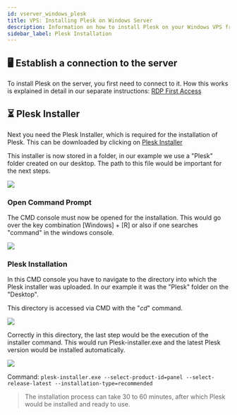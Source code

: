 ```yaml
---
id: vserver_windows_plesk
title: VPS: Installing Plesk on Windows Server
description: Information on how to install Plesk on your Windows VPS from ZAP-Hosting - ZAP-Hosting.com documentation
sidebar_label: Plesk Installation
---
```


## 🖥️ Establish a connection to the server

To install Plesk on the server, you first need to connect to it. How this works is explained in detail in our separate instructions: [RDP First Access](https://docs.zap-hosting.com/docs/en/vserver_windows_userdp/#-remotedesktopverbindung)

## ⏳ Plesk Installer 

Next you need the Plesk Installer, which is required for the installation of Plesk. This can be downloaded by clicking on  [Plesk Installer](https://installer-win.plesk.com/plesk-installer.exe)

This installer is now stored in a folder, in our example we use a "Plesk" folder created on our desktop. The path to this file would be important for the next steps.

![](https://screensaver01.zap-hosting.com/index.php/s/5EyG4GPQZFTi59T/preview)

### Open Command Prompt

The CMD console must now be opened for the installation.
This would go over the key combination [Windows] + [R] or also if one searches "command" in the windows console. 

![](https://screensaver01.zap-hosting.com/index.php/s/jBbYgnNeqQsYgyA/preview)

### Plesk Installation

In this CMD console you have to navigate to the directory into which the Plesk installer was uploaded. In our example it was the "Plesk" folder on the "Desktop".

This directory is accessed via CMD with the "*cd*" command.

![](https://screensaver01.zap-hosting.com/index.php/s/RLec8B6WPJbAKy5/preview)

Correctly in this directory, the last step would be the execution of the installer command. This would run Plesk-installer.exe and the latest Plesk version would be installed automatically.

![](https://screensaver01.zap-hosting.com/index.php/s/AXjnDfJGZfsmb3C/preview)

Command: `plesk-installer.exe --select-product-id=panel --select-release-latest --installation-type=recommended`

> The installation process can take 30 to 60 minutes, after which Plesk would be installed and ready to use.
